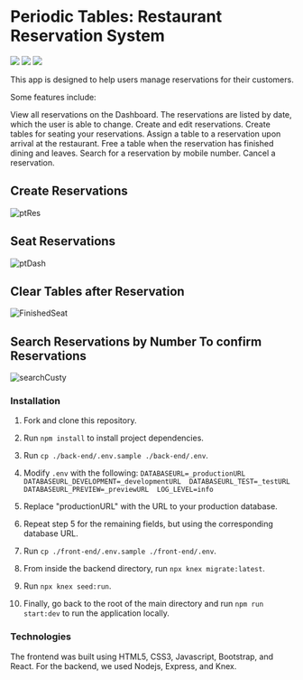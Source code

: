 <h1>Periodic Tables: Restaurant Reservation System</h1>

![](https://img.shields.io/github/languages/top/richiedevr/Restaurant-Reservation-System?style=for-the-badge)
![](https://img.shields.io/github/languages/count/richiedevr/Restaurant-Reservation-System?style=for-the-badge)
![](https://img.shields.io/github/deployments/richiedevr/restaurant-reservation-system/Production%20%E2%80%93%20restaurant-reservation-system?logo=vercel&style=for-the-badge)



This app is designed to help users manage reservations for their customers.

Some features include:

View all reservations on the Dashboard. The reservations are listed by date, which the user is able to change. Create and edit reservations. Create tables for seating your reservations. Assign a table to a reservation upon arrival at the restaurant. Free a table when the reservation has finished dining and leaves. Search for a reservation by mobile number. Cancel a reservation.


## Create Reservations
![ptRes](https://user-images.githubusercontent.com/78895761/141345518-a9bda8ab-6b91-4a2b-9ec9-63c36ce9d464.png)

## Seat Reservations
![ptDash](https://user-images.githubusercontent.com/78895761/141345619-79605822-be6f-45d5-a72b-04bc5e8ee834.png)

## Clear Tables after Reservation
![FinishedSeat](https://user-images.githubusercontent.com/78895761/141345668-74eb9c40-6b15-490d-ac33-d3adf413fc9b.png)

## Search Reservations by Number To confirm Reservations
![searchCusty](https://user-images.githubusercontent.com/78895761/141346004-6b57efd9-0af2-476d-bd8d-49375a829b3e.png)


<h3>Installation</h3>



1. Fork and clone this repository.
2. Run `npm install` to install project dependencies.
3. Run `cp ./back-end/.env.sample ./back-end/.env`.
4. Modify `.env` with the following:
 `DATABASEURL=_productionURL  DATABASEURL_DEVELOPMENT=_developmentURL  DATABASEURL_TEST=_testURL  DATABASEURL_PREVIEW=_previewURL  LOG_LEVEL=info`
 
5. Replace "productionURL" with the URL to your production database.
6. Repeat step 5 for the remaining fields, but using the corresponding database URL.
7. Run `cp ./front-end/.env.sample ./front-end/.env`.
8. From inside the backend directory, run `npx knex migrate:latest`.
9. Run `npx knex seed:run`.
10. Finally, go back to the root of the main directory and run `npm run start:dev` to run the application locally.





<h3>Technologies</h3>

The frontend was built using HTML5, CSS3, Javascript, Bootstrap, and React. For the backend, we used Nodejs, Express, and Knex.
